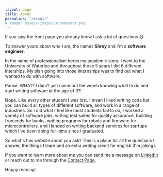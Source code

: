 ```yaml
---
layout: page
title: About
permalink: "/about/"
# image: assets/images/screenshot.png
---
```


If you saw the front page you already know I ask a lot of questions &#128517;.

To answer yours about who I am, the names **Shrey** and I'm a **software engineer**.

In the name of professionalism heres my academic story. I went to the University of Waterloo and throughout those 5 years I did 6 different interships. My plan going into those internships was to find out what I wanted to do with software.

Pause. WHAT? I didn't just come out the womb knowing what to do and start writing software at the age of 3?! 

Nope. Like every other student I was lost. I mean I liked writing code but you can build all types of different software, and work in a range of industries. So I did what I feel like most students fail to do, I worked a variety of software jobs; writing test suites for quality assurance, building frontends for banks, writing programs for robots and firmware for microcontrollers, and I landed on writing backend services for startups which I've been doing full-time since I graduated.

So what's this website about you ask? This is a place for all the questions I answer, the things I learn and an extra writing credit for english (I'm joking).

If you want to learn more about me you can send me a message on [LinkedIn]({{site.social.linkedin}}) or reach out to me through the [Contact Page](/contact/).

Happy reading!